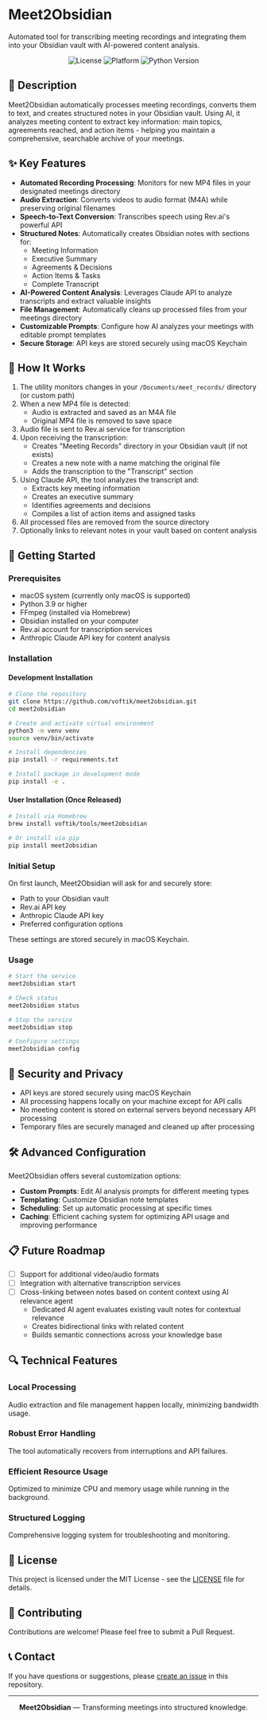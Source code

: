 # Meet2Obsidian

Automated tool for transcribing meeting recordings and integrating them into your Obsidian vault with AI-powered content analysis.

<p align="center">
  <img src="https://img.shields.io/github/license/voftik/meet2obsidian?style=flat-square" alt="License">
  <img src="https://img.shields.io/badge/platform-macOS-lightgrey?style=flat-square" alt="Platform">
  <img src="https://img.shields.io/badge/python-3.9%2B-blue?style=flat-square" alt="Python Version">
</p>

## 📝 Description

Meet2Obsidian automatically processes meeting recordings, converts them to text, and creates structured notes in your Obsidian vault. Using AI, it analyzes meeting content to extract key information: main topics, agreements reached, and action items - helping you maintain a comprehensive, searchable archive of your meetings.

## ✨ Key Features

- **Automated Recording Processing**: Monitors for new MP4 files in your designated meetings directory
- **Audio Extraction**: Converts videos to audio format (M4A) while preserving original filenames
- **Speech-to-Text Conversion**: Transcribes speech using Rev.ai's powerful API
- **Structured Notes**: Automatically creates Obsidian notes with sections for:
  - Meeting Information
  - Executive Summary
  - Agreements & Decisions
  - Action Items & Tasks
  - Complete Transcript
- **AI-Powered Content Analysis**: Leverages Claude API to analyze transcripts and extract valuable insights
- **File Management**: Automatically cleans up processed files from your meetings directory
- **Customizable Prompts**: Configure how AI analyzes your meetings with editable prompt templates
- **Secure Storage**: API keys are stored securely using macOS Keychain

## 🔧 How It Works

1. The utility monitors changes in your `/Documents/meet_records/` directory (or custom path)
2. When a new MP4 file is detected:
   - Audio is extracted and saved as an M4A file
   - Original MP4 file is removed to save space
3. Audio file is sent to Rev.ai service for transcription
4. Upon receiving the transcription:
   - Creates "Meeting Records" directory in your Obsidian vault (if not exists)
   - Creates a new note with a name matching the original file
   - Adds the transcription to the "Transcript" section
5. Using Claude API, the tool analyzes the transcript and:
   - Extracts key meeting information
   - Creates an executive summary
   - Identifies agreements and decisions
   - Compiles a list of action items and assigned tasks
6. All processed files are removed from the source directory
7. Optionally links to relevant notes in your vault based on content analysis

## 🚀 Getting Started

### Prerequisites

- macOS system (currently only macOS is supported)
- Python 3.9 or higher
- FFmpeg (installed via Homebrew)
- Obsidian installed on your computer
- Rev.ai account for transcription services
- Anthropic Claude API key for content analysis

### Installation

#### Development Installation

```bash
# Clone the repository
git clone https://github.com/voftik/meet2obsidian.git
cd meet2obsidian

# Create and activate virtual environment
python3 -m venv venv
source venv/bin/activate

# Install dependencies
pip install -r requirements.txt

# Install package in development mode
pip install -e .
```

#### User Installation (Once Released)

```bash
# Install via Homebrew
brew install voftik/tools/meet2obsidian

# Or install via pip
pip install meet2obsidian
```

### Initial Setup

On first launch, Meet2Obsidian will ask for and securely store:
- Path to your Obsidian vault
- Rev.ai API key
- Anthropic Claude API key
- Preferred configuration options

These settings are stored securely in macOS Keychain.

### Usage

```bash
# Start the service
meet2obsidian start

# Check status
meet2obsidian status

# Stop the service
meet2obsidian stop

# Configure settings
meet2obsidian config
```

## 🔐 Security and Privacy

- API keys are stored securely using macOS Keychain
- All processing happens locally on your machine except for API calls
- No meeting content is stored on external servers beyond necessary API processing
- Temporary files are securely managed and cleaned up after processing

## 🛠️ Advanced Configuration

Meet2Obsidian offers several customization options:

- **Custom Prompts**: Edit AI analysis prompts for different meeting types
- **Templating**: Customize Obsidian note templates
- **Scheduling**: Set up automatic processing at specific times
- **Caching**: Efficient caching system for optimizing API usage and improving performance

## 📋 Future Roadmap

- [ ] Support for additional video/audio formats
- [ ] Integration with alternative transcription services
- [ ] Cross-linking between notes based on content context using AI relevance agent
  - Dedicated AI agent evaluates existing vault notes for contextual relevance
  - Creates bidirectional links with related content
  - Builds semantic connections across your knowledge base

## 🔍 Technical Features

### Local Processing
Audio extraction and file management happen locally, minimizing bandwidth usage.

### Robust Error Handling
The tool automatically recovers from interruptions and API failures.

### Efficient Resource Usage
Optimized to minimize CPU and memory usage while running in the background.

### Structured Logging
Comprehensive logging system for troubleshooting and monitoring.

## 📄 License

This project is licensed under the MIT License - see the [LICENSE](LICENSE) file for details.

## 🤝 Contributing

Contributions are welcome! Please feel free to submit a Pull Request.

## 📞 Contact

If you have questions or suggestions, please [create an issue](https://github.com/voftik/meet2obsidian/issues/new) in this repository.

---

<p align="center"><b>Meet2Obsidian</b> — Transforming meetings into structured knowledge.</p>